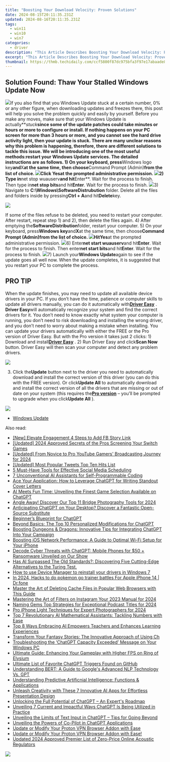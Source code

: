 ```yaml
---
title: "Boosting Your Download Velocity: Proven Solutions"
date: 2024-08-15T20:11:35.231Z
updated: 2024-08-16T20:11:35.231Z
tags:
  - win11
  - win10
  - win7
categories:
  - driver
description: "This Article Describes Boosting Your Download Velocity: Proven Solutions"
excerpt: "This Article Describes Boosting Your Download Velocity: Proven Solutions"
thumbnail: https://thmb.techidaily.com/ccf5800f87dc975bfa3f97e17abaade8c733e4db5fe1a72f092700ec2559e9fd.jpg
---
```


## Solution Found: Thaw Your Stalled Windows Update Now

![](https://images.drivereasy.com/wp-content/uploads/2016/12/img_58589dd357321-600x383.jpg)If you also find that you Windows Update stuck at a certain number, 0% or any other figure, when downloading updates and freezes there, this post will help you solve the problem quickly and easily by yourself. Before you make any moves, make sure that your Windows Update is actually**_stuck_**since some of the update patches could take minutes or hours or more to configure or install. If nothing happens on your PC screen for more than 3 hours or more, and you cannot see the hard drive activity light, then your update is stuck. There are many unclear reasons why this problem is happening, therefore, there are different solutions to tackle this issue. We will be introducing one of the most useful methods:**restart your Windows Update services**. The detailed instructions are as follows. 1) On your keyboard, press**Windows logo key**and**X**at the same time, then choose**Command Prompt (Admin)**from the list of choice. ![](https://images.drivereasy.com/wp-content/uploads/2016/12/img_5858a50df1ba3.png)Click **Yes**at the prompted administrative permission. ![](https://images.drivereasy.com/wp-content/uploads/2016/12/img_5858a5562d15c.jpg)2) Type in**net stop wuauserv**and hit**Enter**. Wait for the process to finish. Then type in**net stop bits**and hit**Enter**. Wait for the process to finish. ![](https://images.drivereasy.com/wp-content/uploads/2016/12/img_5858a5f42a47f.jpg)3) Navigate to **C:\\Windows\\SoftwareDistrubution** folder. Delete all the files and folders inside by pressing**Ctrl + A**and hit**Delete**key.

![](https://images.drivereasy.com/wp-content/uploads/2016/12/img_5858a7e8c397c.jpg)

If some of the files refuse to be deleted, you need to restart your computer. After restart, repeat step 1) and 2), then delete the files again. 4) After emptying the**SoftwareDistribution**folder, restart your computer. 5) On your keyboard, press**Windows key**and**X**at the same time, then choose**Command Prompt (Admin)**from the list of choice. ![](https://images.drivereasy.com/wp-content/uploads/2016/12/img_5858a50df1ba3.png)Hit**Yes**at the prompted administrative permission. ![](https://images.drivereasy.com/wp-content/uploads/2016/12/img_5858a5562d15c.jpg)6) Enter**net start wuauserv**and hit**Enter**. Wait for the process to finish. Then enter**net start bits**and hit**Enter**. Wait for the process to finish. ![](https://images.drivereasy.com/wp-content/uploads/2016/12/img_5858a8c92cd6b.jpg)7) Launch your**Windows Update**again to see if the update goes all well now. When the update completes, it is suggested that you restart your PC to complete the process.

## **PRO TIP**

When the update finishes, you may need to update all available device drivers in your PC.  If you don’t have the time, patience or computer skills to update all drivers manually, you can do it automatically with[**Driver Easy**](https://tools.techidaily.com/drivereasy/download/) . **Driver Easy**will automatically recognize your system and find the correct drivers for it. You don’t need to know exactly what system your computer is running, you don’t need to risk downloading and installing the wrong driver, and you don’t need to worry about making a mistake when installing. You can update your drivers automatically with either the FREE or the Pro version of Driver Easy. But with the Pro version it takes just 2 clicks: 1) Download and install[**Driver Easy**](https://tools.techidaily.com/drivereasy/download/) .  2) Run Driver Easy and click**Scan Now** button. Driver Easy will then scan your computer and detect any problem drivers.

![](https://images.drivereasy.com/wp-content/uploads/2017/07/img_5959b3141ff9a.png)

 3) Click the**Update** button next to the driver you need to automatically download and install the correct version of this driver (you can do this with the FREE version).  Or click**Update All** to automatically download and install the correct version of all the drivers that are missing or out of date on your system (this requires the[**Pro version**](https://tools.techidaily.com/drivereasy/download/) – you’ll be prompted to upgrade when you click**Update All** ).

![](https://images.drivereasy.com/wp-content/uploads/2017/07/img_5959b3351e9ca.jpg)

* [Windows Update](https://tools.techidaily.com/drivereasy/download/)

<ins class="adsbygoogle"
     style="display:block"
     data-ad-format="autorelaxed"
     data-ad-client="ca-pub-7571918770474297"
     data-ad-slot="1223367746"></ins>



<ins class="adsbygoogle"
     style="display:block"
     data-ad-client="ca-pub-7571918770474297"
     data-ad-slot="8358498916"
     data-ad-format="auto"
     data-full-width-responsive="true"></ins>

<span class="atpl-alsoreadstyle">Also read:</span>
<div><ul>
<li><a href="https://facebook-video-content.techidaily.com/new-elevate-engagement-4-steps-to-add-fb-story-link/"><u>[New] Elevate Engagement  4 Steps to Add FB Story Link</u></a></li>
<li><a href="https://screen-recording.techidaily.com/updated-2024-approved-secrets-of-the-pros-screening-your-switch-games/"><u>[Updated] 2024 Approved  Secrets of the Pros  Screening Your Switch Games</u></a></li>
<li><a href="https://eaxpv-info.techidaily.com/updated-from-novice-to-pro-youtube-gamers-broadcasting-journey-for-2024/"><u>[Updated] From Novice to Pro  YouTube Gamers' Broadcasting Journey for 2024</u></a></li>
<li><a href="https://twitter-videos.techidaily.com/updated-most-popular-tweets-top-ten-hits-list/"><u>[Updated] Most Popular Tweets  Top Ten Hits List</u></a></li>
<li><a href="https://facebook.techidaily.com/5-must-have-tools-for-effective-social-media-scheduling/"><u>5 Must-Have Tools for Effective Social Media Scheduling</u></a></li>
<li><a href="https://tech-hub.techidaily.com/7-unconventional-ai-assistants-for-self-programmable-coding/"><u>7 Unconventional AI Assistants for Self-Programmable Coding</u></a></li>
<li><a href="https://tech-hub.techidaily.com/ace-your-application-how-to-leverage-chatgpt-for-writing-standout-cover-letters/"><u>Ace Your Application: How to Leverage ChatGPT for Writing Standout Cover Letters</u></a></li>
<li><a href="https://tech-hub.techidaily.com/ai-meets-fun-time-unveiling-the-finest-game-selection-available-on-chatgpt/"><u>AI Meets Fun Time: Unveiling the Finest Game Selection Available on ChatGPT</u></a></li>
<li><a href="https://vp-tips.techidaily.com/angle-away-discover-our-top-11-bridge-photography-tools-for-2024/"><u>Angle Away! Discover Our Top 11 Bridge Photography Tools for 2024</u></a></li>
<li><a href="https://tech-hub.techidaily.com/anticipating-chatgpt-on-your-desktop-discover-a-fantastic-open-source-substitute/"><u>Anticipating ChatGPT on Your Desktop? Discover a Fantastic Open-Source Substitute</u></a></li>
<li><a href="https://tech-hub.techidaily.com/beginners-blueprint-for-chatgpt/"><u>Beginner’s Blueprint for ChatGPT</u></a></li>
<li><a href="https://tech-hub.techidaily.com/beyond-basics-the-top-10-personalized-modifications-for-chatgpt/"><u>Beyond Basics: The Top 10 Personalized Modifications for ChatGPT</u></a></li>
<li><a href="https://tech-hub.techidaily.com/boosting-dungeons-and-dragons-innovative-tips-for-integrating-chatgpt-into-your-campaign/"><u>Boosting Dungeons & Dragons: Innovative Tips for Integrating ChatGPT Into Your Campaign</u></a></li>
<li><a href="https://fox-that.techidaily.com/boosting-ios-network-performance-a-guide-to-optimal-wi-fi-setup-for-your-iphone/"><u>Boosting iOS Network Performance: A Guide to Optimal Wi-Fi Setup for Your iPhone</u></a></li>
<li><a href="https://tech-hub.techidaily.com/1721872235008-decode-cyber-threats-with-chatgpt-mobile-phones-for-50-plus-ransomware-unveiled-on-our-show/"><u>Decode Cyber Threats with ChatGPT: Mobile Phones for $50 + Ransomware Unveiled on Our Show</u></a></li>
<li><a href="https://tech-hub.techidaily.com/1722193349951-has-ai-surpassed-the-old-standards-discovering-five-cutting-edge-alternatives-to-the-turing-test/"><u>Has AI Surpassed The Old Standards?: Discovering Five Cutting-Edge Alternatives to the Turing Test.</u></a></li>
<li><a href="https://review-topics.techidaily.com/how-to-use-device-manager-to-reinstall-your-drivers-in-windows-7-by-drivereasy-guide/"><u>How to use Device Manager to reinstall your drivers in Windows 7</u></a></li>
<li><a href="https://ios-pokemon-go.techidaily.com/in-2024-hacks-to-do-pokemon-go-trainer-battles-for-apple-iphone-14-drfone-by-drfone-virtual-ios/"><u>In 2024, Hacks to do pokemon go trainer battles For Apple iPhone 14 | Dr.fone</u></a></li>
<li><a href="https://techno-recovery.techidaily.com/master-the-art-of-deleting-cache-files-in-popular-web-browsers-with-this-guide/"><u>Master the Art of Deleting Cache Files in Popular Web Browsers with This Guide</u></a></li>
<li><a href="https://instagram-video-recordings.techidaily.com/mastering-the-art-of-filters-on-instagram-your-2023-manual-for-2024/"><u>Mastering the Art of Filters on Instagram  Your 2023 Manual for 2024</u></a></li>
<li><a href="https://extra-guidance.techidaily.com/naming-gems-top-strategies-for-exceptional-podcast-titles-for-2024/"><u>Naming Gems  Top Strategies for Exceptional Podcast Titles for 2024</u></a></li>
<li><a href="https://some-guidance.techidaily.com/pro-iphone-light-techniques-for-expert-photographers-for-2024/"><u>Pro iPhone Light Techniques for Expert Photographers for 2024</u></a></li>
<li><a href="https://tech-hub.techidaily.com/top-7-revolutionary-ai-mathematical-assistants-tackling-numbers-with-ease/"><u>Top 7 Revolutionary AI Mathematical Assistants: Tackling Numbers with Ease</u></a></li>
<li><a href="https://tech-hub.techidaily.com/top-8-ways-embracing-ai-empowers-teachers-and-enhances-learning-experiences/"><u>Top 8 Ways Embracing AI Empowers Teachers and Enhances Learning Experiences</u></a></li>
<li><a href="https://tech-hub.techidaily.com/transform-your-fantasy-stories-the-innovative-approach-of-using-ch/"><u>Transform Your Fantasy Stories: The Innovative Approach of Using Ch</u></a></li>
<li><a href="https://tech-hub.techidaily.com/troubleshooting-the-chatgpt-capacity-exceeded-message-on-your-windows-pc/"><u>Troubleshooting the ‘ChatGPT Capacity Exceeded’ Message on Your Windows PC</u></a></li>
<li><a href="https://win-answers.techidaily.com/ultimate-guide-enhancing-your-gameplay-with-higher-fps-on-ring-of-elysium/"><u>Ultimate Guide: Enhancing Your Gameplay with Higher FPS on Ring of Elysium</u></a></li>
<li><a href="https://tech-hub.techidaily.com/ultimate-list-of-favorite-chatgpt-triggers-found-on-github/"><u>Ultimate List of Favorite ChatGPT Triggers Found on GitHub</u></a></li>
<li><a href="https://tech-hub.techidaily.com/understanding-bert-a-guide-to-googles-advanced-nlp-technology-vs-gpt/"><u>Understanding BERT: A Guide to Google's Advanced NLP Technology Vs. GPT</u></a></li>
<li><a href="https://tech-hub.techidaily.com/understanding-predictive-artificnial-intelligence-functions-and-applications/"><u>Understanding Predictive Artificnial Intelligence: Functions & Applications</u></a></li>
<li><a href="https://tech-hub.techidaily.com/unleash-creativity-with-these-7-innovative-ai-apps-for-effortless-presentation-design/"><u>Unleash Creativity with These 7 Innovative AI Apps for Effortless Presentation Design</u></a></li>
<li><a href="https://tech-hub.techidaily.com/unlocking-the-full-potential-of-chatgpt-an-experts-roadmap/"><u>Unlocking the Full Potential of ChatGPT – An Expert's Roadmap</u></a></li>
<li><a href="https://tech-hub.techidaily.com/unveiling-7-current-and-impactful-ways-chatgpt-is-being-utilized-in-practice/"><u>Unveiling 7 Current and Impactful Ways ChatGPT Is Being Utilized in Practice</u></a></li>
<li><a href="https://tech-hub.techidaily.com/unveiling-the-limits-of-text-input-in-chatgpt-tips-for-going-beyond/"><u>Unveiling the Limits of Text Input in ChatGPT – Tips for Going Beyond</u></a></li>
<li><a href="https://tech-hub.techidaily.com/unveiling-the-powers-of-co-pilot-in-chatgpt-applications/"><u>Unveiling the Powers of Co-Pilot in ChatGPT Applications</u></a></li>
<li><a href="https://tech-hub.techidaily.com/update-or-modify-your-proton-vpn-browser-addon-with-ease/"><u>Update or Modify Your Proton VPN Browser Addon with Ease</u></a></li>
<li><a href="https://tech-hub.techidaily.com/1722018472774-update-or-modify-your-proton-vpn-browser-addon-with-ease/"><u>Update or Modify Your Proton VPN Browser Addon with Ease!</u></a></li>
<li><a href="https://audio-editing.techidaily.com/updated-2024-approved-premier-list-of-zero-price-online-acoustic-regulators/"><u>Updated 2024 Approved Premier List of Zero-Price Online Acoustic Regulators</u></a></li>
</ul></div>

<!-- affiliate ads begin -->
<a href="https://store.nero.com/order/checkout.php?PRODS=22889392&QTY=1&AFFILIATE=108875&CART=1"><img src="http://webstatic.nero.com/nero2015-com-wAssets/img/affiliate/media/banner728-90eng.jpg" border="0"></a>
<!-- affiliate ads end -->